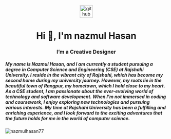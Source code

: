 <p align="center"><img src='https://cdn.jsdelivr.net/npm/simple-icons@3.0.1/icons/github.svg' alt='github' height='40'> </p>

<h1 align="center">Hi 👋, I'm nazmul Hasan</h1>
<h3 align="center">I’m a Creative Designer </h3>
<h5>My name is Nazmul Hasan, and I am currently a student pursuing a degree in Computer Science and Engineering (CSE) at Rajshahi University. I reside in the vibrant city of Rajshahi, which has become my second home during my university journey. However, my roots lie in the beautiful town of Rangpur, my hometown, which I hold close to my heart. As a CSE student, I am passionate about the ever-evolving world of technology and software development. When I'm not immersed in coding and coursework, I enjoy exploring new technologies and pursuing various interests. My time at Rajshahi University has been a fulfilling and enriching experience, and I look forward to the exciting adventures that the future holds for me in the world of computer science.</h5>
<p align="left"> <img src="https://komarev.com/ghpvc/?username=nazmulhasan77&label=Profile%20views&color=0e75b6&style=flat" alt="nazmulhasan77" /> </p>
